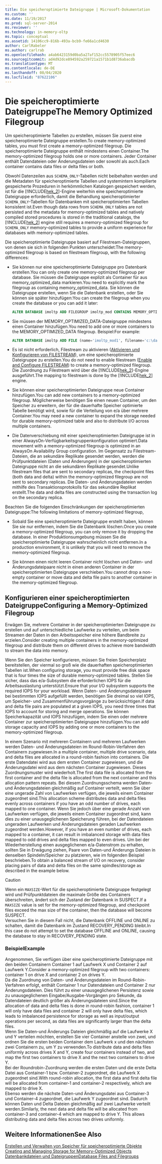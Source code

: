 ```yaml
---
title: Die speicheroptimierte Dateigruppe | Microsoft-Dokumentation
ms.custom: ''
ms.date: 11/19/2017
ms.prod: sql-server-2014
ms.reviewer: ''
ms.technology: in-memory-oltp
ms.topic: conceptual
ms.assetid: 14106cc9-816b-493a-bcb9-fe66a1cd4630
author: CarlRabeler
ms.author: carlrab
ms.openlocfilehash: a4ab6423159d0ba5a27af152cc5578905f57eec6
ms.sourcegitcommit: ad4d92dce894592a259721a1571b1d8736abacdb
ms.translationtype: MT
ms.contentlocale: de-DE
ms.lasthandoff: 08/04/2020
ms.locfileid: "87622106"
---
```

# <a name="the-memory-optimized-filegroup"></a><span data-ttu-id="99857-102">Die speicheroptimierte Dateigruppe</span><span class="sxs-lookup"><span data-stu-id="99857-102">The Memory Optimized Filegroup</span></span>
  <span data-ttu-id="99857-103">Um speicheroptimierte Tabellen zu erstellen, müssen Sie zuerst eine speicheroptimierte Dateigruppe erstellen.</span><span class="sxs-lookup"><span data-stu-id="99857-103">To create memory-optimized tables, you must first create a memory-optimized filegroup.</span></span> <span data-ttu-id="99857-104">Die speicheroptimierte Dateigruppe enthält mindestens einen Container.</span><span class="sxs-lookup"><span data-stu-id="99857-104">The memory-optimized filegroup holds one or more containers.</span></span> <span data-ttu-id="99857-105">Jeder Container enthält Datendateien oder Änderungsdateien oder sowohl als auch.</span><span class="sxs-lookup"><span data-stu-id="99857-105">Each container contains data files or delta files or both.</span></span>  
  
 <span data-ttu-id="99857-106">Obwohl Datenzeilen aus `SCHEMA_ONLY`-Tabellen nicht beibehalten werden und die Metadaten für speicheroptimierte Tabellen und systemintern kompilierte gespeicherte Prozeduren in herkömmlichen Katalogen gespeichert werden, ist für die [!INCLUDE[hek_2](../../includes/hek-2-md.md)]-Engine weiterhin eine speicheroptimierte Dateigruppe erforderlich, damit die Behandlung speicheroptimierter `SCHEMA_ONLY`-Tabellen für Datenbanken mit speicheroptimierten Tabellen konsistent ist.</span><span class="sxs-lookup"><span data-stu-id="99857-106">Even though data rows from `SCHEMA_ONLY` tables are not persisted and the metadata for memory-optimized tables and natively compiled stored procedures is stored in the traditional catalogs, the [!INCLUDE[hek_2](../../includes/hek-2-md.md)] engine still requires a memory-optimized filegroup for `SCHEMA_ONLY` memory-optimized tables to provide a uniform experience for databases with memory-optimized tables.</span></span>  
  
 <span data-ttu-id="99857-107">Die speicheroptimierte Dateigruppe basiert auf Filestream-Dateigruppen, von denen sie sich in folgenden Punkten unterscheidet:</span><span class="sxs-lookup"><span data-stu-id="99857-107">The memory-optimized filegroup is based on filestream filegroup, with the following differences:</span></span>  
  
-   <span data-ttu-id="99857-108">Sie können nur eine speicheroptimierte Dateigruppe pro Datenbank erstellen.</span><span class="sxs-lookup"><span data-stu-id="99857-108">You can only create one memory-optimized filegroup per database.</span></span> <span data-ttu-id="99857-109">Sie müssen die Dateigruppe explizit als Container für aus memory_optimized_data markieren.</span><span class="sxs-lookup"><span data-stu-id="99857-109">You need to explicitly mark the filegroup as containing memory_optimized_data.</span></span> <span data-ttu-id="99857-110">Sie können die Dateigruppe erstellen, wenn Sie die Datenbank erstellen, oder Sie können sie später hinzufügen:</span><span class="sxs-lookup"><span data-stu-id="99857-110">You can create the filegroup when you create the database or you can add it later:</span></span>  
  
    ```sql  
    ALTER DATABASE imoltp ADD FILEGROUP imoltp_mod CONTAINS MEMORY_OPTIMIZED_DATA  
    ```  
  
-   <span data-ttu-id="99857-111">Sie müssen der MEMORY_OPTIMIZED_DATA-Dateigruppe mindestens einen Container hinzufügen.</span><span class="sxs-lookup"><span data-stu-id="99857-111">You need to add one or more containers to the MEMORY_OPTIMIZED_DATA filegroup.</span></span> <span data-ttu-id="99857-112">Beispiel:</span><span class="sxs-lookup"><span data-stu-id="99857-112">For example:</span></span>  
  
    ```sql  
    ALTER DATABASE imoltp ADD FILE (name='imoltp_mod1', filename='c:\data\imoltp_mod1') TO FILEGROUP imoltp_mod  
    ```  
  
-   <span data-ttu-id="99857-113">Es ist nicht erforderlich, Filestream zu aktivieren ([Aktivieren und Konfigurieren von FILESTREAM](../blob/enable-and-configure-filestream.md)), um eine speicheroptimierte Dateigruppe zu erstellen.</span><span class="sxs-lookup"><span data-stu-id="99857-113">You do not need to enable filestream ([Enable and Configure FILESTREAM](../blob/enable-and-configure-filestream.md)) to create a memory-optimized filegroup.</span></span> <span data-ttu-id="99857-114">Die Zuordnung zu Filestream wird über die [!INCLUDE[hek_2](../../includes/hek-2-md.md)]-Engine ausgeführt.</span><span class="sxs-lookup"><span data-stu-id="99857-114">The mapping to filestream is done by the [!INCLUDE[hek_2](../../includes/hek-2-md.md)] engine.</span></span>  
  
-   <span data-ttu-id="99857-115">Sie können einer speicheroptimierten Dateigruppe neue Container hinzufügen.</span><span class="sxs-lookup"><span data-stu-id="99857-115">You can add new containers to a memory-optimized filegroup.</span></span> <span data-ttu-id="99857-116">Möglicherweise benötigen Sie einen neuen Container, um den Speicher zu erweitern, der für die dauerhafte Speicher optimierte Tabelle benötigt wird, sowie für die Verteilung von e/a über mehrere Container.</span><span class="sxs-lookup"><span data-stu-id="99857-116">You may need a new container to expand the storage needed for durable memory-optimized table and also to distribute I/O across multiple containers.</span></span>  
  
-   <span data-ttu-id="99857-117">Die Datenverschiebung mit einer speicheroptimierten Dateigruppe ist in einer AlwaysOn-Verfügbarkeitsgruppenkonfiguration optimiert.</span><span class="sxs-lookup"><span data-stu-id="99857-117">Data movement with a memory-optimized filegroup is optimized in an AlwaysOn Availability Group configuration.</span></span> <span data-ttu-id="99857-118">Im Gegensatz zu Filestream-Dateien, die an sekundäre Replikate gesendet werden, werden die Prüfpunktdateien (Daten und Änderungen) in der speicheroptimierten Dateigruppe nicht an die sekundären Replikate gesendet.</span><span class="sxs-lookup"><span data-stu-id="99857-118">Unlike filestream files that are sent to secondary replicas, the checkpoint files (both data and delta) within the memory-optimized filegroup are not sent to secondary replicas.</span></span> <span data-ttu-id="99857-119">Die Daten- und Änderungsdateien werden mithilfe des Transaktionsprotokolls für das sekundäre Replikat erstellt.</span><span class="sxs-lookup"><span data-stu-id="99857-119">The data and delta files are constructed using the transaction log on the secondary replica.</span></span>  
  
<span data-ttu-id="99857-120">Beachten Sie die folgenden Einschränkungen der speicheroptimierten Dateigruppe:</span><span class="sxs-lookup"><span data-stu-id="99857-120">The following limitations of memory-optimized filegroup,</span></span>  
  
-   <span data-ttu-id="99857-121">Sobald Sie eine speicheroptimierte Dateigruppe erstellt haben, können Sie sie nur entfernen, indem Sie die Datenbank löschen.</span><span class="sxs-lookup"><span data-stu-id="99857-121">Once you create a memory-optimized filegroup, you can only remove it by dropping the database.</span></span> <span data-ttu-id="99857-122">In einer Produktionsumgebung müssen Sie die speicheroptimierte Dateigruppe wahrscheinlich nicht entfernen.</span><span class="sxs-lookup"><span data-stu-id="99857-122">In a production environment, it is unlikely that you will need to remove the memory-optimized filegroup.</span></span>  
  
-   <span data-ttu-id="99857-123">Sie können einen nicht leeren Container nicht löschen und Daten- und Änderungsdateipaare nicht in einen anderen Container in der speicheroptimierten Dateigruppe verschieben.</span><span class="sxs-lookup"><span data-stu-id="99857-123">You cannot drop a non-empty container or move data and delta file pairs to another container in the memory-optimized filegroup.</span></span>  
  
## <a name="configuring-a-memory-optimized-filegroup"></a><span data-ttu-id="99857-124">Konfigurieren einer speicheroptimierten Dateigruppe</span><span class="sxs-lookup"><span data-stu-id="99857-124">Configuring a Memory-Optimized Filegroup</span></span>  
<span data-ttu-id="99857-125">Erwägen Sie, mehrere Container in der speicheroptimierten Dateigruppe zu erstellen und auf unterschiedliche Laufwerke zu verteilen, um beim Streamen der Daten in den Arbeitsspeicher eine höhere Bandbreite zu erzielen.</span><span class="sxs-lookup"><span data-stu-id="99857-125">Consider creating multiple containers in the memory-optimized filegroup and distribute them on different drives to achieve more bandwidth to stream the data into memory.</span></span>  
  
<span data-ttu-id="99857-126">Wenn Sie den Speicher konfigurieren, müssen Sie freien Speicherplatz bereitstellen, der viermal so groß wie die dauerhaften speicheroptimierten Tabellen ist.</span><span class="sxs-lookup"><span data-stu-id="99857-126">When configuring storage, you must provide free disk space that is four times the size of durable memory-optimized tables.</span></span> <span data-ttu-id="99857-127">Stellen Sie sicher, dass das e/a-Subsystem die erforderlichen IOPS für die Arbeitsauslastung unterstützt.</span><span class="sxs-lookup"><span data-stu-id="99857-127">Ensure that your I/O subsystem supports the required IOPS for your workload.</span></span> <span data-ttu-id="99857-128">Wenn Daten- und Änderungsdateipaare bei bestimmten IOPS aufgefüllt werden, benötigen Sie dreimal so viel IOPS, um Speicher- und Zusammenführungsvorgänge zu berücksichtigen.</span><span class="sxs-lookup"><span data-stu-id="99857-128">If data and delta file pairs are populated at a given IOPS, you need three times that IOPS to account for storing and merge operations.</span></span> <span data-ttu-id="99857-129">Sie können Speicherkapazität und IOPS hinzufügen, indem Sie einen oder mehrere Container zur speicheroptimierten Dateigruppe hinzufügen.</span><span class="sxs-lookup"><span data-stu-id="99857-129">You can add storage capacity and IOPS by adding one or more containers to the memory-optimized filegroup.</span></span>  
  
<span data-ttu-id="99857-130">In einem Szenario mit mehreren Containern und mehreren Laufwerken werden Daten- und Änderungsdateien im Round-Robin-Verfahren den Containern zugewiesen.</span><span class="sxs-lookup"><span data-stu-id="99857-130">In a multiple container, multiple drive scenario, data and delta files are allocated in a round-robin fashion into containers.</span></span> <span data-ttu-id="99857-131">Die erste Datendatei wird aus dem ersten Container zugewiesen, und die Änderungsdatei wird aus dem nächsten Container zugewiesen. Dieses Zuordnungsmuster wird wiederholt.</span><span class="sxs-lookup"><span data-stu-id="99857-131">The first data file is allocated from the first container and the delta file is allocated from the next container and this allocation pattern repeats.</span></span> <span data-ttu-id="99857-132">Bei diesem Zuordnungsschema werden Daten- und Änderungsdateien gleichmäßig auf Container verteilt, wenn Sie über eine ungerade Zahl von Laufwerken verfügen, die jeweils einem Container zugeordnet sind.</span><span class="sxs-lookup"><span data-stu-id="99857-132">This allocation scheme distributes data and delta files evenly across containers if you have an odd number of drives, each mapped to one container.</span></span> <span data-ttu-id="99857-133">Wenn Sie jedoch über eine gerade Anzahl von Laufwerken verfügen, die jeweils einem Container zugeordnet sind, kann dies zu einer unausgeglichenen Speicherung führen, bei der Datendateien ungeraden Laufwerken und Änderungsdateien geraden Laufwerken zugeordnet werden.</span><span class="sxs-lookup"><span data-stu-id="99857-133">However, if you have an even number of drives, each mapped to a container, it can result in imbalanced storage with data files mapped to odd drives and delta files mapped to even drives.</span></span> <span data-ttu-id="99857-134">Um bei der Wiederherstellung einen ausgeglichenen e/a-Datenstrom zu erhalten, sollten Sie in Erwägung ziehen, Paare von Daten-und Änderungs Dateien in denselben Spindeln/Speicher zu platzieren, wie im folgenden Beispiel beschrieben.</span><span class="sxs-lookup"><span data-stu-id="99857-134">To obtain a balanced stream of I/O on recovery, consider placing pairs of data and delta files on the same spindles/storage as described in the example below.</span></span>  

> [!CAUTION]
> <span data-ttu-id="99857-135">Wenn ein `MAXSIZE`-Wert für die speicheroptimierte Dateigruppe festgelegt wird und Prüfpunktdateien die maximale Größe des Containers überschreiten, ändert sich der Zustand der Datenbank in SUSPECT.</span><span class="sxs-lookup"><span data-stu-id="99857-135">If a `MAXSIZE` value is set for the memory-optimized filegroup, and checkpoint files exceed the max size of the container, then the database will become SUSPECT.</span></span>   
> <span data-ttu-id="99857-136">Versuchen Sie in diesem Fall nicht, die Datenbank OFFLINE und ONLINE zu schalten, damit die Datenbank im Zustand RECOVERY_PENDING bleibt.</span><span class="sxs-lookup"><span data-stu-id="99857-136">In this case do not attempt to set the database OFFLINE and ONLINE, causing the database to stay in RECOVERY_PENDING state.</span></span>
  
### <a name="example"></a><span data-ttu-id="99857-137">Beispiel</span><span class="sxs-lookup"><span data-stu-id="99857-137">Example</span></span> 
<span data-ttu-id="99857-138">Angenommen, Sie verfügen über eine speicheroptimierte Dateigruppe mit den beiden Containern Container 1 auf Laufwerk X und Container 2 auf Laufwerk Y.</span><span class="sxs-lookup"><span data-stu-id="99857-138">Consider a memory-optimized filegroup with two containers: container 1 on drive X and container 2 on drives Y.</span></span>  
<span data-ttu-id="99857-139">Da die Zuordnung von Daten- und Änderungsdateien im Round-Robin-Verfahren erfolgt, enthält Container 1 nur Datendateien und Container 2 nur Änderungsdateien. Dies führt zu einer unausgeglichenen Persistenz sowie zu unausgeglichenen Eingabe/Ausgabe-Vorgängen pro Sekunde, da Datendateien deutlich größer als Änderungsdateien sind.</span><span class="sxs-lookup"><span data-stu-id="99857-139">Since the allocation of data and delta files is done in round-robin fashion, container 1 will only have data files and container 2 will only have delta files, which leads to imbalanced persistence for storage as well as input/output operations per second, as data files are significantly larger than the delta files.</span></span>    
<span data-ttu-id="99857-140">Wenn Sie Daten-und Änderungs Dateien gleichmäßig auf die Laufwerke X und Y verteilen möchten, erstellen Sie vier Container anstelle von zwei, und ordnen Sie die ersten beiden Container dem Laufwerk x und den nächsten zwei Containern zu, um Y zu verwenden.</span><span class="sxs-lookup"><span data-stu-id="99857-140">To distribute data and delta files uniformly across drives X and Y, create four containers instead of two, and map the first two containers to drive X and the next two containers to drive Y.</span></span>  
<span data-ttu-id="99857-141">Bei der Roundrobin-Zuordnung werden die ersten Daten und die erste Delta Datei aus Container-1 bzw. Container-2 zugeordnet, die Laufwerk X zugeordnet sind.</span><span class="sxs-lookup"><span data-stu-id="99857-141">With round-robin allocation, the first data and first delta file will be allocated from container-1 and container-2 respectively, which are mapped to drive X.</span></span>   
<span data-ttu-id="99857-142">Ebenso werden die nächste Daten-und Änderungsdatei aus Container-3 und Container-4 zugeordnet, die Laufwerk Y zugeordnet sind. Dadurch können Daten und Delta Dateien gleichmäßig auf zwei Laufwerke verteilt werden.</span><span class="sxs-lookup"><span data-stu-id="99857-142">Similarly, the next data and delta file will be allocated from container-3 and container-4 which are mapped to drive Y. This allows distributing data and delta files across two drives uniformly.</span></span>  
 
  
## <a name="see-also"></a><span data-ttu-id="99857-143">Weitere Informationen</span><span class="sxs-lookup"><span data-stu-id="99857-143">See Also</span></span>  
<span data-ttu-id="99857-144">[Erstellen und Verwalten von Speicher für speicheroptimierte Objekte](creating-and-managing-storage-for-memory-optimized-objects.md)   </span><span class="sxs-lookup"><span data-stu-id="99857-144">[Creating and Managing Storage for Memory-Optimized Objects](creating-and-managing-storage-for-memory-optimized-objects.md)   </span></span>  
[<span data-ttu-id="99857-145">Datenbankdateien und Dateigruppen</span><span class="sxs-lookup"><span data-stu-id="99857-145">Database Files and Filegroups</span></span>](../../relational-databases/databases/database-files-and-filegroups.md)    
  
